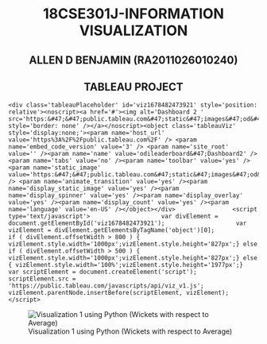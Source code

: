 

<html>
<title>INFORMATION VISUALIZATION</title>

<head>
    <style>
h1 {
  text-align: center;
}
h2 {
  text-align: center;
}
</style>
</head>

<body>
    <h1>18CSE301J-INFORMATION VISUALIZATION</h1>
    <h2>ALLEN D BENJAMIN  (RA2011026010240)</h2>
    <h2>TABLEAU PROJECT</h2>
   
    <div class='tableauPlaceholder' id='viz1678482473921' style='position: relative'><noscript><a href='#'><img alt='Dashboard 2 ' src='https:&#47;&#47;public.tableau.com&#47;static&#47;images&#47;od&#47;odileaderboard&#47;Dashboard2&#47;1_rss.png' style='border: none' /></a></noscript><object class='tableauViz'  style='display:none;'><param name='host_url' value='https%3A%2F%2Fpublic.tableau.com%2F' /> <param name='embed_code_version' value='3' /> <param name='site_root' value='' /><param name='name' value='odileaderboard&#47;Dashboard2' /><param name='tabs' value='no' /><param name='toolbar' value='yes' /><param name='static_image' value='https:&#47;&#47;public.tableau.com&#47;static&#47;images&#47;od&#47;odileaderboard&#47;Dashboard2&#47;1.png' /> <param name='animate_transition' value='yes' /><param name='display_static_image' value='yes' /><param name='display_spinner' value='yes' /><param name='display_overlay' value='yes' /><param name='display_count' value='yes' /><param name='language' value='en-US' /></object></div>                <script type='text/javascript'>                    var divElement = document.getElementById('viz1678482473921');                    var vizElement = divElement.getElementsByTagName('object')[0];                    if ( divElement.offsetWidth > 800 ) { vizElement.style.width='1000px';vizElement.style.height='827px';} else if ( divElement.offsetWidth > 500 ) { vizElement.style.width='1000px';vizElement.style.height='827px';} else { vizElement.style.width='100%';vizElement.style.height='1977px';}                     var scriptElement = document.createElement('script');                    scriptElement.src = 'https://public.tableau.com/javascripts/api/viz_v1.js';                    vizElement.parentNode.insertBefore(scriptElement, vizElement);                </script>
        
  
</body>
    <figure>
  <img src="18CSE301J/py.jpg" alt="Visualization 1 using Python (Wickets with respect to Average)">
  <figcaption>Visualization 1 using Python (Wickets with respect to Average)</figcaption>
</figure>

</html>
